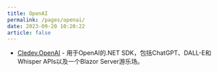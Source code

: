 ```yaml
---
title: OpenAI
permalink: /pages/openai/
date: 2023-09-20 10:20:22
article: false
---
```


- [Cledev.OpenAI](https://github.com/lucabriguglia/Cledev.OpenAI)  - 用于OpenAI的.NET SDK，包括ChatGPT、DALL-E和Whisper APIs以及一个Blazor Server游乐场。